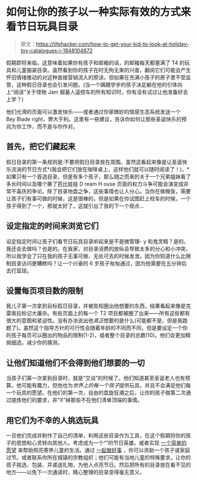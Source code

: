 # 如何让你的孩子以一种实际有效的方式来看节日玩具目录

> 原文：<https://lifehacker.com/how-to-get-your-kid-to-look-at-holiday-toy-catalogues-i-1848104872>

假期即将来临，这意味着如果你有孩子和邮箱的话，的邮箱每天都塞满了 T4 的玩具和儿童服装目录。虽然看到你的孩子在时无拘无束的兴奋，翻阅它们可能会产生怀旧情绪推动的对这种直接营销流入的原谅，但如果在充满小孩子的房子里不受监管，这种假日目录也会引发问题。(当一个蹒跚学步的孩子决定躺在他的引体向上“阅读”关于怪物 Jam 掘墓人遥控车的所有知识时，你有没有试过让他准备好去上学？)



他们光滑的页面可以激发快乐——或者通过你家微妙的情感生态系统发送一个 Bey Blade right，弊大于利。这里有一些建议，告诉你如何让那些圣诞快乐的预兆为你工作，而不是与你作对。

## 首先，把它们藏起来

假日目录的第一条规则是:不要把假日目录放在周围。虽然这看起来像是让圣诞快乐流淌的节日方式*(我会把它们放在咖啡桌上，这样他们就可以随时阅读了！)，*如果只有一个首选目录，但是有多个孩子，那么随之而来的关于一个兄弟姐妹看了多长时间以及哪个撕了芭比娃娃 D ream H ouse 页面的权力斗争可能会演变成非常不喜庆的争论。除了目录地盘之争，这些事情也让人分心。当你在做晚饭，需要让孩子们有事可做的时候，这是很棒的，但是如果在你试图赶上校车的时候，一个孩子得到了一个，那就太好了。这就引出了我的下一个观点...

## 设定指定的时间来浏览它们

设定指定时间让孩子们看节日玩具目录听起来是不是微管理- y 和鬼灵精？是的。我还会去做吗？也是的。在我家，对目录消费的放纵会导致太多的分心和小冲突，所以我学会了只在我的孩子无事可做、无处可去的时候发泄。因为你知道什么比限制目录访问更糟糕吗？让一个兴奋的 6 岁孩子匆匆通过，因为他需要在五分钟后去打篮球。

## 设置每页项目数的限制

我儿子第一次拿到目标假日目录，并被告知圈出他想要的东西，结果看起来像是克雷奥拉标记大屠杀。有些页面上的每一个 T2 项目都被圈了出来——所有这些都有很大的意图和紧迫性。没有办法说出他*真正*想要的是什么(可能都不是，但是我跑题了)。虽然这个指导方针的可行性会随着年龄的不同而不同，但是要设定一个你的孩子每页可以圈出的物品的限制(1-2)，或者整个目录的总数(10)。他们会更加精挑细选，减少你的猜测。

## 让他们知道他们不会得到他们想要的一切

当孩子们第一次拿到目录时，就是“交谈”的时候了。他们知道甚至圣诞老人也有预算。他可能有魔力，但他也为*世界上的每一个孩子*提供玩具，并且不会满足他们每一个玩具的愿望。在他们的第一次，自由的盘旋狂潮之后，让你的孩子做第二次通过提炼他们的要求，并“X”掉那些不在他们清单顶端的事情。

## 用它们为不幸的人挑选玩具

一旦他们完成并制作了自己的清单，利用这些目录作为工具，在这个假期将你的孩子的思想和心灵转向其他人。考虑成为一个“”的节日英雄，或者实现 [一个简单的愿望](https://www.onesimplewish.org/) 来帮助照亮寄养儿童的生活。通过 [一起做好事](https://www.doinggoodtogether.org/bhf/adopt-a-child-or-family) ，你可以资助一个孩子或家庭过节。或者联系你所在城镇的宗教组织；他们可能有当地儿童的特殊要求。让你的孩子挑选、包装、并递送礼物，为他人点亮节日。然后把所有的目录放在看不见的地方——以免下一次通读时，精心整理的目录变得毫无意义。